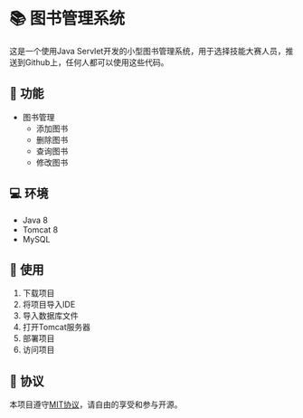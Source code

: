 # :books: 图书管理系统

这是一个使用Java Servlet开发的小型图书管理系统，用于选择技能大赛人员，推送到Github上，任何人都可以使用这些代码。

## :rocket: 功能

- 图书管理
    - 添加图书
    - 删除图书
    - 查询图书
    - 修改图书

## :computer: 环境

- Java 8
- Tomcat 8
- MySQL

## :wrench: 使用

1. 下载项目
2. 将项目导入IDE
3. 导入数据库文件
4. 打开Tomcat服务器
5. 部署项目
6. 访问项目

## :page_with_curl: 协议

本项目遵守[MIT协议](https://en.wikipedia.org/wiki/MIT_License)，请自由的享受和参与开源。